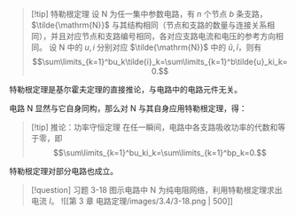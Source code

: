 > [!tip] 特勒根定理
> 设 $\mathrm{N}$ 为任一集中参数电路，有 $n$ 个节点 $b$ 条支路，$\tilde{\mathrm{N}}$ 与其结构相同（节点和支路的数量与连接关系相同），并且对应节点和支路编号相同，各对应支路电流和电压的参考方向相同。
> 设 $\mathrm{N}$ 中的 $u,i$ 分别对应 $\tilde{\mathrm{N}}$ 中的 $\tilde{u},\tilde{i}$，则有 $$\sum\limits_{k=1}^bu_k\tilde{i}_k=\sum\limits_{k=1}^b\tilde{u}_ki_k=0.$$

特勒根定理是基尔霍夫定理的直接推论，与电路中的电路元件无关。

电路 $\mathrm{N}$ 显然与它自身同构，那么对 $\mathrm{N}$ 与其自身应用特勒根定理，得：
> [!tip] 推论：功率守恒定理
> 在任一瞬间，电路中各支路吸收功率的代数和等于零，即$$\sum\limits_{k=1}^bu_ki_k=\sum\limits_{k=1}^bp_k=0.$$

特勒根定理对部分电路也成立。
> [!question] 习题 3-18
> 图示电路中 $\mathrm{N}$ 为纯电阻网络，利用特勒根定理求出电流 $I$。
> ![[第 3 章 电路定理/images/3.4/3-18.png | 500]]


